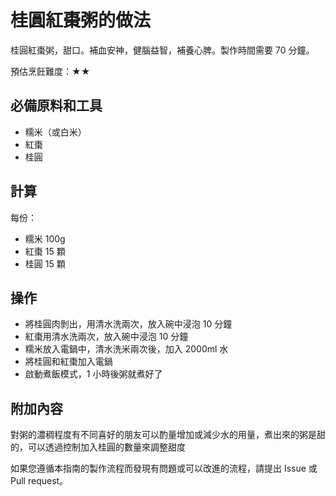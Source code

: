 # 桂圓紅棗粥的做法

桂圓紅棗粥，甜口。補血安神，健腦益智，補養心脾。製作時間需要 70 分鐘。

預估烹飪難度：★★

## 必備原料和工具

- 糯米（或白米）
- 紅棗
- 桂圓

## 計算

每份：

- 糯米 100g
- 紅棗 15 顆
- 桂圓 15 顆

## 操作

- 將桂圓肉剝出，用清水洗兩次，放入碗中浸泡 10 分鐘
- 紅棗用清水洗兩次，放入碗中浸泡 10 分鐘
- 糯米放入電鍋中，清水洗米兩次後，加入 2000ml 水
- 將桂圓和紅棗加入電鍋
- 啟動煮飯模式，1 小時後粥就煮好了

## 附加內容

對粥的濃稠程度有不同喜好的朋友可以酌量增加或減少水的用量，煮出來的粥是甜的，可以透過控制加入桂圓的數量來調整甜度

如果您遵循本指南的製作流程而發現有問題或可以改進的流程，請提出 Issue 或 Pull request。
